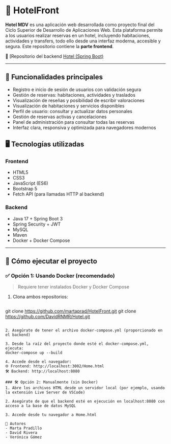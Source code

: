 # 🏨 HotelFront

**Hotel MDV** es una aplicación web desarrollada como proyecto final del Ciclo Superior de Desarrollo de Aplicaciones Web. Esta plataforma permite a los usuarios realizar reservas en un hotel, incluyendo habitaciones, actividades y transfers, todo ello desde una interfaz moderna, accesible y segura. Este repositorio contiene la **parte frontend**.

🔗 [Repositorio del backend [Hotel (Spring Boot)](https://github.com/DavidRNMR/Hotel)

---

## 🌟 Funcionalidades principales

- Registro e inicio de sesión de usuarios con validación segura
- Gestión de reservas: habitaciones, actividades y traslados
- Visualización de reseñas y posibilidad de escribir valoraciones
- Visualización de habitaciones y servicios disponibles
- Perfil de usuario: consultar y actualizar datos personales
- Gestión de reservas activas y cancelaciones
- Panel de administración para consultar todas las reservas
- Interfaz clara, responsiva y optimizada para navegadores modernos

## 🖥️ Tecnologías utilizadas

### Frontend

- HTML5
- CSS3
- JavaScript (ES6)
- Bootstrap 5
- Fetch API (para llamadas HTTP al backend)

### Backend

- Java 17 + Spring Boot 3
- Spring Security + JWT
- MySQL
- Maven
- Docker + Docker Compose

---

## 🚀 Cómo ejecutar el proyecto

### ✅ Opción 1: Usando Docker (recomendado)

> Requiere tener instalados Docker y Docker Compose

1. Clona ambos repositorios:
   ```bash
git clone https://github.com/martaprad/HotelFront.git
git clone https://github.com/DavidRNMR/Hotel.git
   ```

2. Asegúrate de tener el archivo docker-compose.yml (proporcionado en el backend)

3. Desde la raíz del proyecto donde esté el docker-compose.yml, ejecuta:
  docker-compose up --build

4. Accede desde el navegador:
  🌐 Frontend: http://localhost:3002/Home.html
  🛠️ Backend: http://localhost:8080

### 🛠️ Opción 2: Manualmente (sin Docker)
1. Abre los archivos HTML desde un servidor local (por ejemplo, usando la extensión Live Server de VSCode)

2. Asegúrate de que el backend esté en ejecución en localhost:8080 con acceso a la base de datos MySQL

3. Accede desde tu navegador a Home.html

👥 Autores
- Marta Pradillo
- David Rivera
- Verónica Gómez
